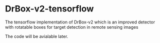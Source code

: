 # DrBox-v2-tensorflow
The tensorflow implementation of DrBox-v2 which is an improved detector with rotatable boxes for target detection in remote sensing images

The code will be avialable later.